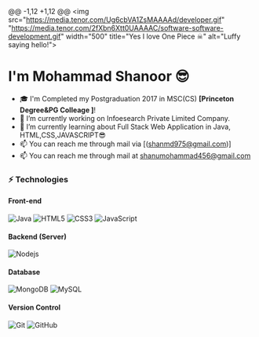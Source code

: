 @@ -1,12 +1,12 @@
<img src="https://media.tenor.com/Ug6cbVA1ZsMAAAAd/developer.gif" "https://media.tenor.com/2fXbn6Xtt0UAAAAC/software-software-development.gif" width="500" title="Yes I love One Piece ☠" alt="Luffy saying hello!">
# I'm **Mohammad Shanoor** 😎
- 🎓 I'm Completed my Postgraduation 2017 in MSC(CS) **[Princeton Degree&PG Colleage ]**!
- 🔭 I’m currently working on Infoesearch Private Limited Company.
- 🌱 I’m currently learning about Full Stack Web Application in Java, HTML,CSS,JAVASCRIPT😎  
- 📫 You can reach me through mail via [(shanmd975@gmail.com)]
- 📫 You can reach me through mail at shanumohammad456@gmail.com 

### ⚡ Technologies
#### Front-end 
![Java](https://img.shields.io/badge/-Java-orange?style=flat-square&logo=java)
![HTML5](https://img.shields.io/badge/-HTML5-E34F26?style=flat-square&logo=html5&logoColor=white)
![CSS3](https://img.shields.io/badge/-CSS3-1572B6?style=flat-square&logo=css3)
![JavaScript](https://img.shields.io/badge/-JavaScript-black?style=flat-square&logo=javascript)
#### Backend (Server)
![Nodejs](https://img.shields.io/badge/-Nodejs-black?style=flat-square&logo=Node.js)
#### Database
![MongoDB](https://img.shields.io/badge/-MongoDB-black?style=flat-square&logo=mongodb)
![MySQL](https://img.shields.io/badge/-MySQL-fffff0?style=flat-square&logo=mysql)
#### Version Control
![Git](https://img.shields.io/badge/-Git-black?style=flat-square&logo=git)
![GitHub](https://img.shields.io/badge/-GitHub-181717?style=flat-square&logo=github)
